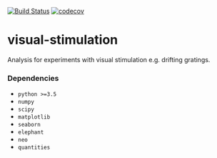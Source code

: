 [![Build Status](https://travis-ci.org/CINPLA/visual-stimulation.svg?branch=dev)](https://travis-ci.org/CINPLA/visual-stimulation)
[![codecov](https://codecov.io/gh/CINPLA/visual-stimulation/branch/dev/graph/badge.svg)](https://codecov.io/gh/CINPLA/visual-stimulation)


# visual-stimulation
Analysis for experiments with visual stimulation e.g. drifting gratings.


### Dependencies

- `python >=3.5`
- `numpy`
- `scipy`
- `matplotlib`
- `seaborn`
- `elephant`
- `neo`
- `quantities`
